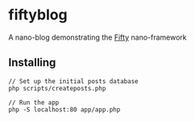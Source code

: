 # fiftyblog
A nano-blog demonstrating the [Fifty](https://github.com/jsebrech/fifty) nano-framework

## Installing

    // Set up the initial posts database
    php scripts/createposts.php
    
    // Run the app
    php -S localhost:80 app/app.php
